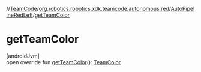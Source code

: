 //[TeamCode](../../../index.md)/[org.robotics.robotics.xdk.teamcode.autonomous.red](../index.md)/[AutoPipelineRedLeft](index.md)/[getTeamColor](get-team-color.md)

# getTeamColor

[androidJvm]\
open override fun [getTeamColor](get-team-color.md)(): [TeamColor](../../org.robotics.robotics.xdk.teamcode.autonomous.detection/-team-color/index.md)
